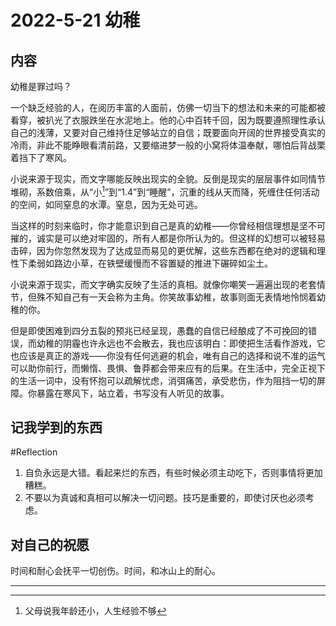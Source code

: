 # 2022-5-21 幼稚


## 内容
幼稚是罪过吗？

一个缺乏经验的人，在阅历丰富的人面前，仿佛一切当下的想法和未来的可能都被看穿，被扒光了衣服跌坐在水泥地上。他的心中百转千回，因为既要遵照理性承认自己的浅薄，又要对自己维持住足够站立的自信；既要面向开阔的世界接受真实的冷雨，非此不能睁眼看清前路，又要缩进梦一般的小窝将体温奉献，哪怕后背战栗着挡下了寒风。

小说来源于现实，而文字哪能反映出现实的全貌。反倒是现实的层层事件如同情节堆砌，系数倍乘，从“小[^1]”到“1.4”到“睡醒”，沉重的线从天而降，死缠住任何活动的空间，如同窒息的水潭。窒息，因为无处可逃。

当这样的时刻来临时，你才能意识到自己是真的幼稚——你曾经相信理想是坚不可摧的，诚实是可以绝对牢固的，所有人都是你所认为的。但这样的幻想可以被轻易击碎，因为你忽然发现为了达成显而易见的更优解，这些东西都在绝对的逻辑和理性下柔弱如路边小草，在铁壁缓慢而不容置疑的推进下碾碎如尘土。

小说来源于现实，而文字确实反映了生活的真相。就像你嘲笑一遍遍出现的老套情节，但殊不知自己有一天会称为主角。你笑故事幼稚，故事则面无表情地怜悯着幼稚的你。

但是即使困难到四分五裂的预兆已经呈现，愚蠢的自信已经酿成了不可挽回的错误，而幼稚的阴霾也许永远也不会散去，我也应该明白：即使把生活看作游戏，它也应该是真正的游戏——你没有任何逃避的机会，唯有自己的选择和说不准的运气可以助你前行，而懒惰、畏惧、鲁莽都会带来应有的后果。在生活中，完全正视下的生活一词中，没有怀抱可以疏解忧虑，消弭痛苦，承受悲伤，作为阻挡一切的屏障。你暴露在寒风下，站立着，书写没有人听见的故事。

## 记我学到的东西
\#Reflection
1. 自负永远是大错。看起来烂的东西，有些时候必须主动吃下，否则事情将更加糟糕。
2. 不要以为真诚和真相可以解决一切问题。技巧是重要的，即使讨厌也必须考虑。

## 对自己的祝愿
时间和耐心会抚平一切创伤。时间，和冰山上的耐心。

---
[^1]: 父母说我年龄还小，人生经验不够
